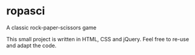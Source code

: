 # ropasci
A classic rock-paper-scissors game

This small project is written in HTML, CSS and jQuery.
Feel free to re-use and adapt the code.
